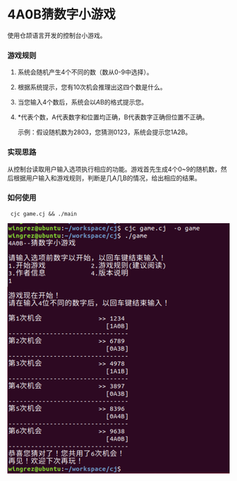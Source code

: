 # 4A0B猜数字小游戏

使用仓颉语言开发的控制台小游戏。

### 游戏规则

1. 系统会随机产生4个不同的数（数从0-9中选择）。

2. 根据系统提示，您有10次机会推理出这四个数是什么。

3. 当您输入4个数后，系统会以*A*B的格式提示您。

4. *代表个数，A代表数字和位置均正确，B代表数字正确但位置不正确。

   示例：假设随机数为2803，您猜测0123，系统会提示您1A2B。

### 实现思路

从控制台读取用户输入选项执行相应的功能。游戏首先生成4个0~9的随机数，然后根据用户输入和游戏规则，判断是几A几B的情况，给出相应的结果。

### 如何使用

```
 cjc game.cj && ./main
```

![game](game.png)